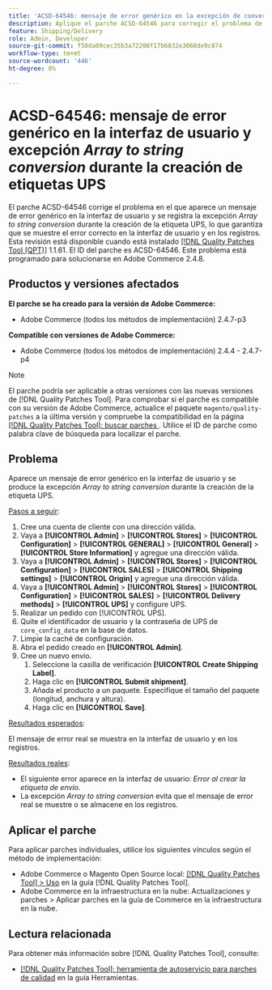 ```yaml
---
title: 'ACSD-64546: mensaje de error genérico en la excepción de conversión de IU y matriz a cadena durante la creación de etiquetas UPS'
description: Aplique el parche ACSD-64546 para corregir el problema de Adobe Commerce donde aparece un mensaje de error genérico en la interfaz de usuario y la excepción de conversión de matriz a cadena se registra durante la creación de etiquetas UPS. El parche garantiza que se muestre el error correcto en la interfaz de usuario y en los registros.
feature: Shipping/Delivery
role: Admin, Developer
source-git-commit: f50da09cec35b3a72208f17b6832e3068de9c874
workflow-type: tm+mt
source-wordcount: '446'
ht-degree: 0%

---
```



# ACSD-64546: mensaje de error genérico en la interfaz de usuario y excepción *Array to string conversion* durante la creación de etiquetas UPS

El parche ACSD-64546 corrige el problema en el que aparece un mensaje de error genérico en la interfaz de usuario y se registra la excepción *Array to string conversion* durante la creación de la etiqueta UPS, lo que garantiza que se muestre el error correcto en la interfaz de usuario y en los registros. Esta revisión está disponible cuando está instalado [[!DNL Quality Patches Tool (QPT)]](/help/tools/quality-patches-tool/quality-patches-tool-to-self-serve-quality-patches.md) 1.1.61. El ID del parche es ACSD-64546. Este problema está programado para solucionarse en Adobe Commerce 2.4.8.

## Productos y versiones afectados

**El parche se ha creado para la versión de Adobe Commerce:**
* Adobe Commerce (todos los métodos de implementación) 2.4.7-p3

**Compatible con versiones de Adobe Commerce:**
* Adobe Commerce (todos los métodos de implementación) 2.4.4 - 2.4.7-p4

>[!NOTE]
>
>El parche podría ser aplicable a otras versiones con las nuevas versiones de [!DNL Quality Patches Tool]. Para comprobar si el parche es compatible con su versión de Adobe Commerce, actualice el paquete `magento/quality-patches` a la última versión y compruebe la compatibilidad en la página [[!DNL Quality Patches Tool]: buscar parches ](https://experienceleague.adobe.com/tools/commerce-quality-patches/index.html?lang=es). Utilice el ID de parche como palabra clave de búsqueda para localizar el parche.

## Problema

Aparece un mensaje de error genérico en la interfaz de usuario y se produce la excepción *Array to string conversion* durante la creación de la etiqueta UPS.

<u>Pasos a seguir</u>:

1. Cree una cuenta de cliente con una dirección válida.
1. Vaya a **[!UICONTROL Admin]** > **[!UICONTROL Stores]** > **[!UICONTROL Configuration]** > **[!UICONTROL GENERAL]** > **[!UICONTROL General]** > **[!UICONTROL Store Information]** y agregue una dirección válida.
1. Vaya a **[!UICONTROL Admin]** > **[!UICONTROL Stores]** > **[!UICONTROL Configuration]** > **[!UICONTROL SALES]** > **[!UICONTROL Shipping settings]** > **[!UICONTROL Origin]** y agregue una dirección válida.
1. Vaya a **[!UICONTROL Admin]** > **[!UICONTROL Stores]** > **[!UICONTROL Configuration]** > **[!UICONTROL SALES]** > **[!UICONTROL Delivery methods]** > **[!UICONTROL UPS]** y configure UPS.
1. Realizar un pedido con [!UICONTROL UPS].
1. Quite el identificador de usuario y la contraseña de UPS de `core_config_data` en la base de datos.
1. Limpie la caché de configuración.
1. Abra el pedido creado en **[!UICONTROL Admin]**.
1. Cree un nuevo envío.
   1. Seleccione la casilla de verificación **[!UICONTROL Create Shipping Label]**.
   1. Haga clic en **[!UICONTROL Submit shipment]**.
   1. Añada el producto a un paquete. Especifique el tamaño del paquete (longitud, anchura y altura).
   1. Haga clic en **[!UICONTROL Save]**.

<u>Resultados esperados</u>:

El mensaje de error real se muestra en la interfaz de usuario y en los registros.

<u>Resultados reales</u>:

* El siguiente error aparece en la interfaz de usuario:
  *Error al crear la etiqueta de envío.*
* La excepción *Array to string conversion* evita que el mensaje de error real se muestre o se almacene en los registros.

## Aplicar el parche

Para aplicar parches individuales, utilice los siguientes vínculos según el método de implementación:
* Adobe Commerce o Magento Open Source local: [[!DNL Quality Patches Tool] > Uso](/help/tools/quality-patches-tool/usage.md) en la guía [!DNL Quality Patches Tool].
* Adobe Commerce en la infraestructura en la nube: Actualizaciones y parches > Aplicar parches en la guía de Commerce en la infraestructura en la nube.

## Lectura relacionada

Para obtener más información sobre [!DNL Quality Patches Tool], consulte:
* [[!DNL Quality Patches Tool]: herramienta de autoservicio para parches de calidad](/help/tools/quality-patches-tool/quality-patches-tool-to-self-serve-quality-patches.md) en la guía Herramientas.
